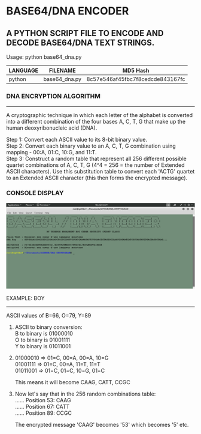 # BASE64/DNA ENCODER
## A PYTHON SCRIPT FILE TO ENCODE AND DECODE BASE64/DNA TEXT STRINGS.

Usage: python base64_dna.py

| LANGUAGE | FILENAME      | MD5 Hash                         |
|------    |------         | -------                          |
| python   | base64_dna.py | 8c57e546af45fbc7f8cedcde843167fc |

### DNA ENCRYPTION ALGORITHM
------------------------
A cryptographic technique in which each letter of the alphabet is converted into a different combination of the four bases A, C, T, G that make up the human deoxyribonucleic acid (DNA).

Step 1: Convert each ASCII value to its 8-bit binary value.</br>
Step 2: Convert each binary value to an A, C, T, G combination using mapping - 00:A, 01:C, 10:G, and 11:T.</br>
Step 3: Construct a random table that represent all 256 different possible quartet combinations of A, C, T, G (4^4 = 256 = the number of Extended ASCII characters). Use this substitution table to convert each 'ACTG' quartet to an Extended ASCII character (this then forms the encrypted message).

### CONSOLE DISPLAY
![Screenshot](picture1.png)

EXAMPLE: BOY
************
ASCII values of B=66, O=79, Y=89

1. ASCII to binary conversion:</br>
                  B to binary is 01000010</br>
                  O to binary is 01001111</br>
                  Y to binary is 01011001</br>
                  
2. 01000010 => 01=C, 00=A, 00=A, 10=G</br>
   01001111 => 01=C, 00=A, 11=T, 11=T</br>
   01011001 => 01=C, 01=C, 10=G, 01=C</br>
   
   This means it will become CAAG, CATT, CCGC
   
3. Now let's say that in the 256 random combinations table:</br>
   ......
   Position 53: CAAG</br>
   ......
   Position 67: CATT</br>
   ......
   Position 89: CCGC</br>
   
   The encrypted message 'CAAG' becomes '53' which becomes '5' etc.
